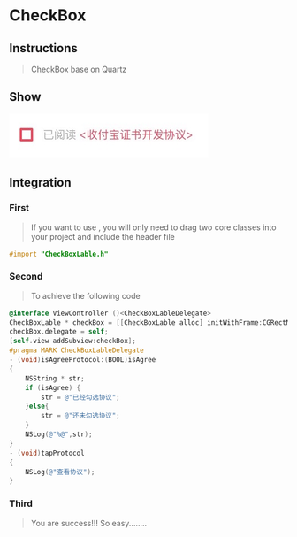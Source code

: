 # CheckBox

## Instructions
>CheckBox base on Quartz

## Show
![Alt text](./IMG_0002.jpg)

## Integration

### First

>If you want to use , you will only need to drag two core classes into your project and include the header file
```objectivec
#import "CheckBoxLable.h"
```

### Second

>To achieve the following code
```objectivec
@interface ViewController ()<CheckBoxLableDelegate>
CheckBoxLable * checkBox = [[CheckBoxLable alloc] initWithFrame:CGRectMake(20, 64, CGRectGetWidth(self.view.frame) - 40, 20) Protocol:@"<收付宝证书开发协议>" NormalTextColor:[UIColor colorWithRed:0.66 green:0.66 blue:0.66 alpha:1.00] ProtocolTextColor:[UIColor colorWithRed:0.93 green:0.29 blue:0.36 alpha:1.00]];
checkBox.delegate = self;
[self.view addSubview:checkBox];
#pragma MARK CheckBoxLableDelegate
- (void)isAgreeProtocol:(BOOL)isAgree
{
    NSString * str;
    if (isAgree) {
        str = @"已经勾选协议";
    }else{
        str = @"还未勾选协议";
    }
    NSLog(@"%@",str);
}
- (void)tapProtocol
{
    NSLog(@"查看协议");
}
```

### Third

>You are success!!! So easy........
